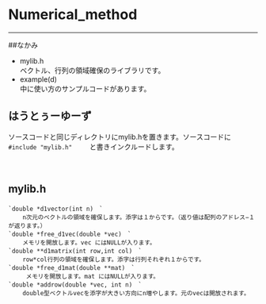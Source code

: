 # Numerical_method
---
##なかみ
- mylib.h  
	ベクトル、行列の領域確保のライブラリです。
- example(d)  
	中に使い方のサンプルコードがあります。  

## はうとぅーゆーず
ソースコードと同じディレクトリにmylib.hを置きます。ソースコードに　　
`#include "mylib.h" `　　と書きインクルードします。

　　
## mylib.h
	`double *d1vector(int n)　`  
		n次元のベクトルの領域を確保します。添字は１からです。（返り値は配列のアドレス−１が返ります。）
	`double *free_d1vec(double *vec)　`
		メモリを開放します。vec にはNULLが入ります。
	`double **d1matrix(int row,int col)　`
		row*col行列の領域を確保します。添字は行列それぞれ１からです。
	`double *free_d1mat(double **mat)　`
		 メモリを開放します。mat にはNULLが入ります。
	`double *addrow(double *vec, int n)　`
		double型ベクトルvecを添字が大きい方向にn増やします。元のvecは開放されます。
		  




